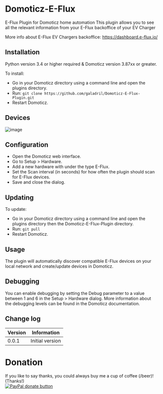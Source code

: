 
# Domoticz-E-Flux

E-Flux Plugin for Domoticz home automation
This plugin allows you to see all the relevant information from your E-Flux backoffice of your EV Charger

More info about E-Flux EV Chargers backoffice:
https://dashboard.e-flux.io/


## Installation

Python version 3.4 or higher required & Domoticz version 3.87xx or greater.

To install:
* Go in your Domoticz directory using a command line and open the plugins directory.
* Run: ```git clone https://github.com/galadril/Domoticz-E-Flux-Plugin.git```
* Restart Domoticz.

## Devices

![image](https://github.com/user-attachments/assets/31241e24-c2a9-4f7b-b9bd-8135e7021fe3)


## Configuration

* Open the Domoticz web interface.
* Go to Setup > Hardware.
* Add a new hardware with under the type E-Flux.
* Set the Scan interval (in seconds) for how often the plugin should scan for E-Flux devices.
* Save and close the dialog.


## Updating

To update:
* Go in your Domoticz directory using a command line and open the plugins directory then the Domoticz-E-Flux-Plugin directory.
* Run: ```git pull```
* Restart Domoticz.


## Usage

The plugin will automatically discover compatible E-Flux devices on your local network and create/update devices in Domoticz. 


## Debugging

You can enable debugging by setting the Debug parameter to a value between 1 and 6 in the Setup > Hardware dialog. More information about the debugging levels can be found in the Domoticz documentation.


## Change log

| Version | Information |
| ----- | ---------- |
| 0.0.1 | Initial version |


# Donation

If you like to say thanks, you could always buy me a cup of coffee (/beer)!   
(Thanks!)  
[![PayPal donate button](https://img.shields.io/badge/paypal-donate-yellow.svg)](https://www.paypal.me/markheinis)
